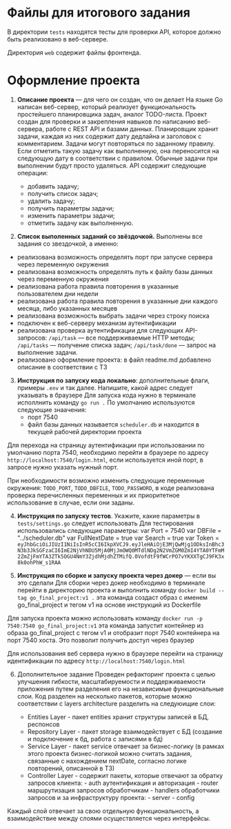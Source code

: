 # Файлы для итогового задания

В директории `tests` находятся тесты для проверки API, которое должно быть реализовано в веб-сервере.

Директория `web` содержит файлы фронтенда.

# Оформление проекта

1) **Описание проекта** — для чего он создан, что он делает
На языке Go написан веб-сервер, который реализует функциональность простейшего планировщика задач, аналог TODO-листа. Проект создан для проверки и закрепления навыков по написанию веб-сервера, работе с REST API и базами данных.
Планировщик хранит задачи, каждая из них содержит дату дедлайна и заголовок с комментарием. Задачи могут повторяться по заданному правилу. Если отметить такую задачу как выполненную, она переносится на следующую дату в соответствии с правилом. Обычные задачи при выполнении будут просто удаляться.
API содержит следующие операции:
    - добавить задачу;
    - получить список задач;
    - удалить задачу;
    - получить параметры задачи;
    - изменить параметры задачи;
    - отметить задачу как выполненную.


2) **Список выполенных заданий со звёздочкой.** Выполнены все задания со звездочкой, а именно:
- реализована возможность определять порт при запуске сервера через переменную окружения
- реализована возможность определять путь к файлу базы данных через переменную окружения
- реализована работа правила повторения в указанные пользователем дни недели
- реализована работа правила повторения в указанные дни каждого месяца, либо указанных месяцев
- реализована возможность выбрать задачи через строку поиска
- подключен к веб-серверу механизм аутентификации
- реализована проверка аутентификации для следующих API-запросов:
    `/api/task` — все поддерживаемые HTTP методы;
    `/api/tasks` — получение списка задач;
    `/api/task/done` — запрос на выполнение задачи.
- реализовано оформление проекта: в файл readme.md добавлено описание в соответствии с ТЗ


3) **Инструкция по запуску кода локально**: дополнительные флаги, примеры `.env` и так далее. Напишите, какой адрес следует указывать в браузере
Для запуска кода нужно в терминале исполлнить команду `go run .`
По умолчанию используются следующие знаачения:
    - порт 7540
    - файл базы данных называется `scheduler.db` и находится в текущей рабочей директории проекта 

Для перехода на страницу аутентификации при использовании по умолчанию порта 7540, необходимо перейти в браузере по адресу `http://localhost:7540/login.html`, если используется иной порт, в запросе нужно указать нужный порт. 

При необходимости возможно изменить следующие переменные окружения: `TODO_PORT`, `TODO_DBFILE`, `TODO_PASSWORD`, в коде реализована проверка перечисленных переменных и их приоритетное использование в случае, если они заданы.


4) **Инструкция по запуску тестов**. Укажите, какие параметры в `tests/settings.go` следует использовать
Для тестирования использовались следующие параметры:
    var Port = 7540
    var DBFile = "../scheduler.db"
    var FullNextDate = true
    var Search = true
    var Token = `eyJhbGciOiJIUzI1NiIsInR5cCI6IkpXVCJ9.eyJleHAiOjE3MjQwMjg1ODksInBhc3N3b3JkSGFzaCI6ImE2NjVhNDU5MjA0MjJmOWQ0MTdlNDg2N2VmZGM0ZmI4YTA0YTFmM2ZmZjFmYTA3ZTk5OGU4NmY3ZjdhMjdhZTMifQ.0VofdtF9fWCrPO7vYKXXTgCJ9FK3x8k0ohPhW_s1RAA`


5) **Инструкция по сборке и запуску проекта через докер** — если вы это сделали
Для сборки через докер необходимо в терминале перейти в директорию проекта и выполнить команду
`docker build --tag go_final_project:v1 .`
эта команда создаст образ с именем go_final_project и тегом v1 на основе инструкций из Dockerfile

Для запуска проекта можно использовать команду 
`docker run -p 7540:7540 go_final_project:v1`
эта команда запустит контейнер из образа go_final_project с тегом v1 и отобразит порт 7540 контейнера на порт 7540 хоста. Это позволит получить доступ через браузер 

Для использования веб сервера нужно в браузере перейти на страницу идентификации по адресу `http://localhost:7540/login.html`


6) Дополнительное задание
Проведен рефакторинг проекта с целью улучшения гибкости, масштабируемости и поддерживаемости приложения путем разделения его на независимые функциональные слои.
Код разделен на несколько пакетов, которые можно  соответствии с layers architecture разделить на следуюищие слои:

    * Entities Layer 
            - пакет entities хранит структуры записей в БД, респонсов
    * Repository Layer 
            - пакет storage взаимодействует с БД 
            (создание и подключение к бд, работа с записями в бд)
    * Service Layer 
            - пакет service отвечает за бизнес-логику 
            (в рамках этого проекта бизнес-логикой можно считать задания, связанные с нахождением nextDate, согласно логике повторений, описанной в ТЗ)
    * Controller Layer - содержит пакеты, которые отвечают 
        за обратку запросов клиента:
            - auth аутентификация и авторизация
            - router маршрутизация запросов обработчикам
            - handlers обработчики запросов
        и за инфраструктуру проекта:
            - server 
            - config


Каждый слой отвечает за свою отдельную функциональность, а взаимодействие между слоями осуществляется через интерфейсы. 





